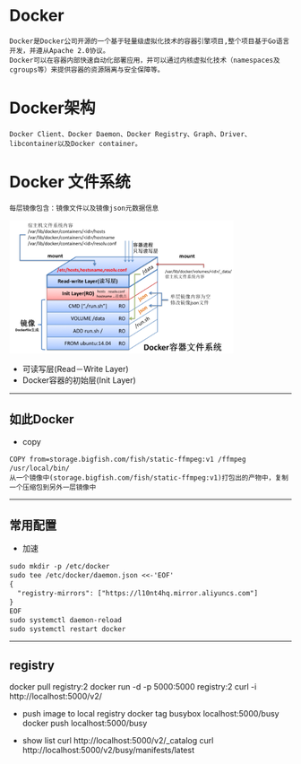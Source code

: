 # Docker
```
Docker是Docker公司开源的一个基于轻量级虚拟化技术的容器引擎项目,整个项目基于Go语言开发，并遵从Apache 2.0协议。
Docker可以在容器内部快速自动化部署应用，并可以通过内核虚拟化技术（namespaces及cgroups等）来提供容器的资源隔离与安全保障等。

```

# Docker架构
```
Docker Client、Docker Daemon、Docker Registry、Graph、Driver、libcontainer以及Docker container。
```

# Docker 文件系统
`每层镜像包含：镜像文件以及镜像json元数据信息`

<img src="https://github.com/r2010shadow/Cookbook/blob/master/docker/img/Docker_fs.png" width=400>

* 可读写层(Read－Write Layer)
* Docker容器的初始层(Init Layer)


---
## 如此Docker
* copy
```
COPY from=storage.bigfish.com/fish/static-ffmpeg:v1 /ffmpeg /usr/local/bin/
从一个镜像中(storage.bigfish.com/fish/static-ffmpeg:v1)打包出的产物中，复制一个压缩包到另外一层镜像中
```

---
## 常用配置
- 加速
```
sudo mkdir -p /etc/docker
sudo tee /etc/docker/daemon.json <<-'EOF'
{
  "registry-mirrors": ["https://l10nt4hq.mirror.aliyuncs.com"]
}
EOF
sudo systemctl daemon-reload
sudo systemctl restart docker
```

---
## registry
docker pull registry:2
docker run -d -p 5000:5000 registry:2
curl -i http://localhost:5000/v2/

- push image to local registry
docker tag busybox localhost:5000/busy
docker push localhost:5000/busy

- show list
curl http://localhost:5000/v2/_catalog
curl http://localhost:5000/v2/busy/manifests/latest
